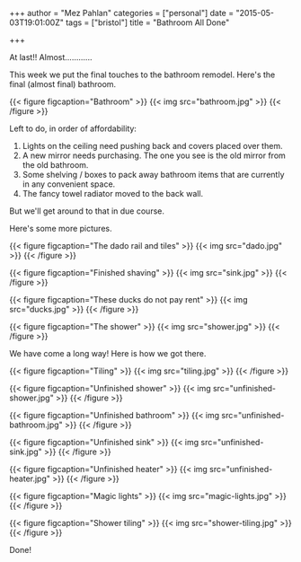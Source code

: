 +++
author = "Mez Pahlan"
categories = ["personal"]
date = "2015-05-03T19:01:00Z"
tags = ["bristol"]
title = "Bathroom All Done"

+++

At last!! Almost............

This week we put the final touches to the bathroom remodel. Here's the final (almost final) bathroom.

{{< figure figcaption="Bathroom" >}}
    {{< img src="bathroom.jpg" >}}
{{< /figure >}}

<!--more-->

Left to do, in order of affordability:

1. Lights on the ceiling need pushing back and covers placed over them.
2. A new mirror needs purchasing. The one you see is the old mirror from the old bathroom.
3. Some shelving / boxes to pack away bathroom items that are currently in any convenient space.
4. The fancy towel radiator moved to the back wall.

But we'll get around to that in due course.

Here's some more pictures.

{{< figure figcaption="The dado rail and tiles" >}}
    {{< img src="dado.jpg" >}}
{{< /figure >}}

{{< figure figcaption="Finished shaving" >}}
    {{< img src="sink.jpg" >}}
{{< /figure >}}

{{< figure figcaption="These ducks do not pay rent" >}}
    {{< img src="ducks.jpg" >}}
{{< /figure >}}

{{< figure figcaption="The shower" >}}
    {{< img src="shower.jpg" >}}
{{< /figure >}}

We have come a long way! Here is how we got there.

{{< figure figcaption="Tiling" >}}
    {{< img src="tiling.jpg" >}}
{{< /figure >}}

{{< figure figcaption="Unfinished shower" >}}
    {{< img src="unfinished-shower.jpg" >}}
{{< /figure >}}

{{< figure figcaption="Unfinished bathroom" >}}
    {{< img src="unfinished-bathroom.jpg" >}}
{{< /figure >}}

{{< figure figcaption="Unfinished sink" >}}
    {{< img src="unfinished-sink.jpg" >}}
{{< /figure >}}

{{< figure figcaption="Unfinished heater" >}}
    {{< img src="unfinished-heater.jpg" >}}
{{< /figure >}}

{{< figure figcaption="Magic lights" >}}
    {{< img src="magic-lights.jpg" >}}
{{< /figure >}}

{{< figure figcaption="Shower tiling" >}}
    {{< img src="shower-tiling.jpg" >}}
{{< /figure >}}

Done!
